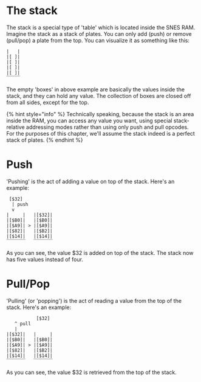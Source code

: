 # The stack
The stack is a special type of 'table' which is located inside the SNES RAM. Imagine the stack as a stack of plates. You can only add (push) or remove (pull/pop) a plate from the top. You can visualize it as something like this:

```
|   |
|[ ]|
|[ ]|
|[ ]|
|[ ]|
‾‾‾‾‾
```
The empty 'boxes' in above example are basically the values inside the stack, and they can hold any value. The collection of boxes are closed off from all sides, except for the top.

{% hint style="info" %}
Technically speaking, because the stack is an area inside the RAM, you can access any value you want, using special stack-relative addressing modes rather than using only push and pull opcodes. For the purposes of this chapter, we'll assume the stack indeed is a perfect stack of plates. 
{% endhint %}


# Push
'Pushing' is the act of adding a value on top of the stack. Here's an example:

```
 [$32]
  | push
  v
|     |   |[$32]|
|[$B0]|   |[$B0]|
|[$A9]| > |[$A9]|
|[$82]|   |[$B2]|
|[$14]|   |[$14]|
‾‾‾‾‾‾‾   ‾‾‾‾‾‾‾
```
As you can see, the value $32 is added on top of the stack. The stack now has five values instead of four.

# Pull/Pop
'Pulling' (or 'popping') is the act of reading a value from the top of the stack. Here's an example:

```
           [$32]
   ^ pull
   |
|[$32]|   |     |
|[$B0]|   |[$B0]|
|[$A9]| > |[$A9]|
|[$82]|   |[$B2]|
|[$14]|   |[$14]|
‾‾‾‾‾‾‾   ‾‾‾‾‾‾‾
```
As you can see, the value $32 is retrieved from the top of the stack.

